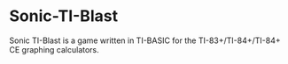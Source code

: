 # Sonic-TI-Blast
Sonic TI-Blast is a game written in TI-BASIC for the TI-83+/TI-84+/TI-84+ CE graphing calculators.
